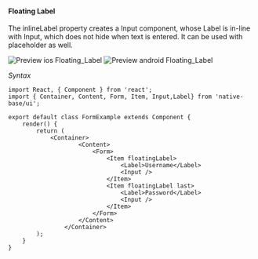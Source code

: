 #### Floating Label

The inlineLabel property creates a Input component, whose Label is in-line with Input, which does not hide when text is entered. It can be used with placeholder as well.

![Preview ios Floating_Label](https://github.com/GeekyAnts/NativeBase-KitchenSink/raw/master/screenshots/ios/floatingInput.gif)
![Preview android Floating_Label](https://github.com/GeekyAnts/NativeBase-KitchenSink/raw/master/screenshots/android/floating-label.gif)

*Syntax*

<pre class="line-numbers"><code class="language-jsx">import React, { Component } from 'react';
import { Container, Content, Form, Item, Input,Label} from 'native-base/ui';
​
export default class FormExample extends Component {
    render() {
        return (
            &lt;Container>
                    &lt;Content>
                        &lt;Form>
                            &lt;Item floatingLabel>
                                &lt;Label>Username&lt;/Label>
                                &lt;Input />
                            &lt;/Item>
                            &lt;Item floatingLabel last>
                                &lt;Label>Password&lt;/Label>
                                &lt;Input />
                            &lt;/Item>
                        &lt;/Form>
                    &lt;/Content>
                &lt;/Container>
        );
    }
}</code></pre><br />
